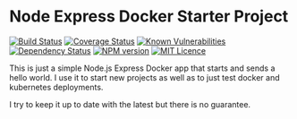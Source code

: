# Node Express Docker Starter Project

[![Build Status](https://travis-ci.org/jtwebman/node-express-docker-starter.svg?branch=master)](https://travis-ci.org/jtwebman/node-express-docker-starter)
[![Coverage Status](https://coveralls.io/repos/github/jtwebman/node-express-docker-starter/badge.svg?branch=master)](https://coveralls.io/github/jtwebman/node-express-docker-starter?branch=master)
[![Known Vulnerabilities](https://snyk.io/test/github/jtwebman/node-express-docker-starter/badge.svg?targetFile=package.json)](https://snyk.io/test/github/jtwebman/node-express-docker-starter?targetFile=package.json)
[![Dependency Status](https://david-dm.org/jtwebman/node-express-docker-starter/status.svg)](https://david-dm.org/jtwebman/node-express-docker-starter)
[![NPM version](http://img.shields.io/npm/v/node-express-docker-starter.svg?style=flat)](https://npmjs.org/package/node-express-docker-starter)
[![MIT Licence](https://badges.frapsoft.com/os/mit/mit.svg?v=103)](https://opensource.org/licenses/mit-license.php)

This is just a simple Node.js Express Docker app that starts and sends a hello world. I use it to start new projects as well as to just test docker and kubernetes deployments.

I try to keep it up to date with the latest but there is no guarantee.
